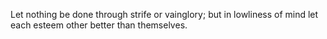 Let nothing be done through strife or vainglory; but in lowliness of mind let each esteem other better than themselves.
